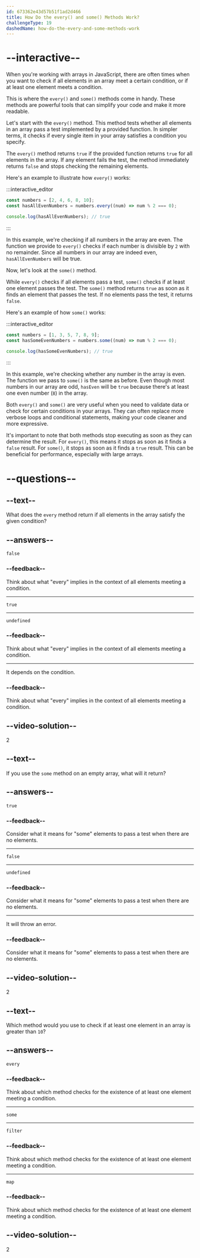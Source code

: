 ```yaml
---
id: 673362e43d57b51f1ad2d466
title: How Do the every() and some() Methods Work?
challengeType: 19
dashedName: how-do-the-every-and-some-methods-work
---
```


# --interactive--

When you're working with arrays in JavaScript, there are often times when you want to check if all elements in an array meet a certain condition, or if at least one element meets a condition.

This is where the `every()` and `some()` methods come in handy. These methods are powerful tools that can simplify your code and make it more readable.

Let's start with the `every()` method. This method tests whether all elements in an array pass a test implemented by a provided function. In simpler terms, it checks if every single item in your array satisfies a condition you specify.

The `every()` method returns `true` if the provided function returns `true` for all elements in the array. If any element fails the test, the method immediately returns `false` and stops checking the remaining elements.

Here's an example to illustrate how `every()` works:

:::interactive_editor

```js
const numbers = [2, 4, 6, 8, 10];
const hasAllEvenNumbers = numbers.every((num) => num % 2 === 0);

console.log(hasAllEvenNumbers); // true
```

:::

In this example, we're checking if all numbers in the array are even. The function we provide to `every()` checks if each number is divisible by `2` with no remainder. Since all numbers in our array are indeed even, `hasAllEvenNumbers` will be true.

Now, let's look at the `some()` method.

While `every()` checks if all elements pass a test, `some()` checks if at least one element passes the test. The `some()` method returns `true` as soon as it finds an element that passes the test. If no elements pass the test, it returns `false`.

Here's an example of how `some()` works:

:::interactive_editor

```js
const numbers = [1, 3, 5, 7, 8, 9];
const hasSomeEvenNumbers = numbers.some((num) => num % 2 === 0);

console.log(hasSomeEvenNumbers); // true
```

:::

In this example, we're checking whether any number in the array is even. The function we pass to `some()` is the same as before. Even though most numbers in our array are odd, `hasEven` will be `true` because there's at least one even number (`8`) in the array.

Both `every()` and `some()` are very useful when you need to validate data or check for certain conditions in your arrays. They can often replace more verbose loops and conditional statements, making your code cleaner and more expressive.

It's important to note that both methods stop executing as soon as they can determine the result. For `every()`, this means it stops as soon as it finds a `false` result. For `some()`, it stops as soon as it finds a `true` result. This can be beneficial for performance, especially with large arrays.

# --questions--

## --text--

What does the `every` method return if all elements in the array satisfy the given condition?

## --answers--

`false`

### --feedback--

Think about what "every" implies in the context of all elements meeting a condition.

---

`true`

---

`undefined`

### --feedback--

Think about what "every" implies in the context of all elements meeting a condition.

---

It depends on the condition.

### --feedback--

Think about what "every" implies in the context of all elements meeting a condition.

## --video-solution--

2

## --text--

If you use the `some` method on an empty array, what will it return?

## --answers--

`true`

### --feedback--

Consider what it means for "some" elements to pass a test when there are no elements.

---

`false`

---

`undefined`

### --feedback--

Consider what it means for "some" elements to pass a test when there are no elements.

---

It will throw an error.

### --feedback--

Consider what it means for "some" elements to pass a test when there are no elements.

## --video-solution--

2

## --text--

Which method would you use to check if at least one element in an array is greater than `10`?

## --answers--

`every`

### --feedback--

Think about which method checks for the existence of at least one element meeting a condition.

---

`some`

---

`filter`

### --feedback--

Think about which method checks for the existence of at least one element meeting a condition.

---

`map`

### --feedback--

Think about which method checks for the existence of at least one element meeting a condition.

## --video-solution--

2
